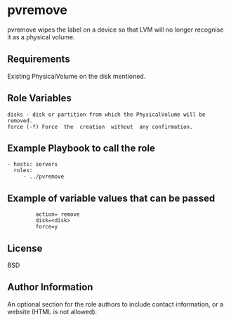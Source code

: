 pvremove
=========
pvremove wipes the label on a device so that LVM will no longer recognise it as a physical volume.

Requirements
------------
Existing PhysicalVolume on the disk mentioned.

Role Variables
--------------
    disks - disk or partition from which the PhysicalVolume will be removed. 
    force (-f) Force  the  creation  without  any confirmation.

Example Playbook to call the role
---------------------------------
    - hosts: servers
      roles:
         - ../pvremove

Example of variable values that can be passed
---------------------------------------------
             action= remove
             disk=<disk>
             force=y

License
-------

BSD

Author Information
------------------

An optional section for the role authors to include contact information, or a website (HTML is not allowed).
